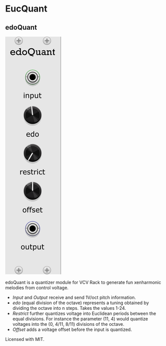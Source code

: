 # EucQuant

## edoQuant

![EdoQuant image](res/EdoQuant.png)

edoQuant is a quantizer module for VCV Rack to generate fun xenharmonic melodies from control voltage.

- *Input* and *Output* receive and send 1V/oct pitch information.
- *edo* (equal division of the octave) represents a tuning obtained by dividing the octave into n steps. Takes the values 1-24.
- *Restrict* further quantizes voltage into Euclidean periods between the equal divisions. For instance the parameter (11, 4) would quantize voltages into the (0, 4/11, 8/11) divisions of the octave.
- *Offset* adds a voltage offset before the input is quantized.

Licensed with MIT.